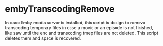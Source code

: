 # embyTranscodingRemove
In case Emby media server is installed, this script is design to remove transcoding temporary files in case a movie or an episode is not finished, like saw until the end and transocding tmep files are not deleted. This script deletes them and space is recovered.
